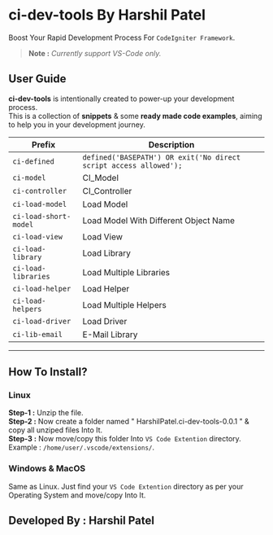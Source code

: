 # ci-dev-tools By Harshil Patel

Boost Your Rapid Development Process For `CodeIgniter Framework`.

> **Note :** *Currently support VS-Code only.*


## User Guide

**ci-dev-tools** is intentionally created to power-up your development process.</br>
This is a collection of **snippets** & some **ready made code examples**, aiming to help you in your development journey.


|Prefix|Description|
|--------|-----------|
|`ci-defined`|`defined('BASEPATH') OR exit('No direct script access allowed');`|
|`ci-model`| CI_Model|
|`ci-controller`| CI_Controller|
|`ci-load-model`| Load Model|
|`ci-load-short-model`| Load Model With Different Object Name|
|`ci-load-view`| Load View|
|`ci-load-library`|Load Library|
|`ci-load-libraries`| Load Multiple Libraries|
|`ci-load-helper`| Load Helper|
|`ci-load-helpers`| Load Multiple Helpers|
|`ci-load-driver`| Load Driver|
|`ci-lib-email`| E-Mail Library|

-----------------------------------------------------------------------------------------------------------


## How To Install?

### Linux
**Step-1 :** Unzip the file.</br>
**Step-2 :** Now create a folder named " HarshilPatel.ci-dev-tools-0.0.1 " & copy all unziped files Into It.</br>
**Step-3 :** Now move/copy this folder Into `VS Code Extention` directory. Example : `/home/user/.vscode/extensions/`.</br>

### Windows & MacOS
Same as Linux. Just find your `VS Code Extention` directory as per your Operating System and move/copy Into It.



## Developed By : Harshil Patel
